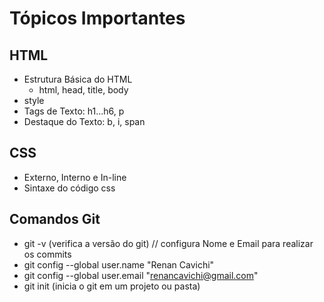 # Tópicos Importantes


## HTML
- Estrutura Básica do HTML
    - html, head, title, body
- style
- Tags de Texto: h1...h6, p
- Destaque do Texto: b, i, span


## CSS
- Externo, Interno e In-line
- Sintaxe do código css


## Comandos Git

- git -v (verifica a versão do git)
  // configura Nome e Email para realizar os commits
- git config --global user.name "Renan Cavichi"
- git config --global user.email "renancavichi@gmail.com"
- git init (inicia o git em um projeto ou pasta)